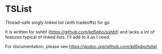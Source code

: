 TSList
======

Thread-safe singly linked list (with tradeoffs) for go

It is written for sshbf (https://github.com/kd5pbo/sshbf) and lacks a lot of
features typical of linked lists.  I'll add to it as I need.

For documentation, please see https://godoc.org/github.com/kd5pbo/tslist 
